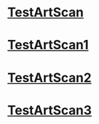 # [TestArtScan](TestArtScan.md) 
# [TestArtScan1](TestArtScan1.md) 
# [TestArtScan2](TestArtScan2.md) 
# [TestArtScan3](TestArtScan3.md) 